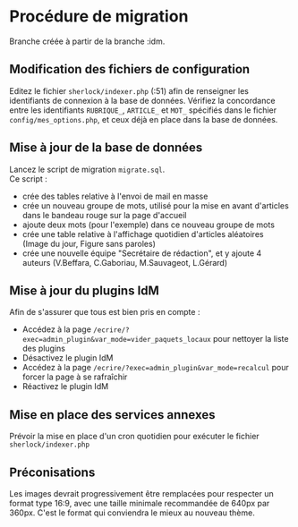Procédure de migration
===

Branche créée à partir de la branche :idm.

Modification des fichiers de configuration
---
Editez le fichier `sherlock/indexer.php` (:51) afin de renseigner les identifiants de connexion à la base de données. 
Vérifiez la concordance entre les identifiants `RUBRIQUE_`, `ARTICLE_` et `MOT_` spécifiés dans le fichier `config/mes_options.php`, et ceux déjà en place dans la base de données.

Mise à jour de la base de données
---
Lancez le script de migration `migrate.sql`.  
Ce script :

- crée des tables relative à l'envoi de mail en masse
- crée un nouveau groupe de mots, utilisé pour la mise en avant d'articles dans le bandeau rouge sur la page d'accueil
- ajoute deux mots (pour l'exemple) dans ce nouveau groupe de mots
- crée une table relative à l'affichage quotidien d'articles aléatoires (Image du jour, Figure sans paroles)
- crée une nouvelle équipe "Secrétaire de rédaction", et y ajoute 4 auteurs (V.Beffara, C.Gaboriau, M.Sauvageot, L.Gérard)

Mise à jour du plugins IdM
---
Afin de s'assurer que tous est bien pris en compte :
- Accédez à la page `/ecrire/?exec=admin_plugin&var_mode=vider_paquets_locaux` pour nettoyer la liste des plugins
- Désactivez le plugin IdM
- Accédez à la page `/ecrire/?exec=admin_plugin&var_mode=recalcul` pour forcer la page à se rafraîchir
- Réactivez le plugin IdM

Mise en place des services annexes
---
Prévoir la mise en place d'un cron quotidien pour exécuter le fichier `sherlock/indexer.php`

Préconisations
---
Les images devrait progressivement être remplacées pour respecter un format type 16:9, avec une taille minimale recommandée de 640px par 360px. C'est le format qui conviendra le mieux au nouveau thème.

